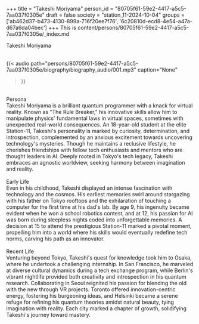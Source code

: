 +++
title = "Takeshi Moriyama"
person_id = "80705f61-59e2-4417-a5c5-7aa037f0305e"
draft = false
society = "station_11-2024-10-04"
groups = ['ab462d37-b473-4130-899a-716f20ee7f76', '6c20810d-ecd8-4e54-a47a-d67a6da04bec']
+++
This is content/persons/80705f61-59e2-4417-a5c5-7aa037f0305e/_index.md

<script>
(function() {
    const personId = "80705f61-59e2-4417-a5c5-7aa037f0305e";
    const societyId = "station_11-2024-10-04";

    // Set the selected person and society in localStorage
    localStorage.setItem('selectedPerson', personId);
    localStorage.setItem('selectedSociety', societyId);

    // Automatically set the dropdowns based on this person's data
    const societySelect = document.getElementById('society-select');
    const personSelect = document.getElementById('person-select');

    if (societySelect) {
    societySelect.value = societyId;
    }
    if (personSelect) {
    personSelect.value = personId;
    }
})();
</script><div class="h1_1_right">Takeshi Moriyama</div><br>
{{< audio
    path="persons/80705f61-59e2-4417-a5c5-7aa037f0305e/biography/biography_audio/001.mp3" 
    caption="None"
>}}
<br>
<div class="h2">Persona</div><div class="plain">Takeshi Moriyama is a brilliant quantum programmer with a knack for virtual reality. Known as "The Rule Breaker," his innovative skills allow him to manipulate physics' fundamental laws in virtual spaces, sometimes with unexpected real-world consequences. An 18-year-old student at the elite Station-11, Takeshi's personality is marked by curiosity, determination, and introspection, complemented by an anxious excitement towards uncovering technology's mysteries. Though he maintains a reclusive lifestyle, he cherishes friendships with fellow tech enthusiasts and mentors who are thought leaders in AI. Deeply rooted in Tokyo's tech legacy, Takeshi embraces an agnostic worldview, seeking harmony between imagination and reality.</div><br>
<div class="h2">Early Life</div><div class="plain">Even in his childhood, Takeshi displayed an intense fascination with technology and the cosmos. His earliest memories swirl around stargazing with his father on Tokyo rooftops and the exhilaration of touching a computer for the first time at his dad's lab. By age 9, his ingenuity became evident when he won a school robotics contest, and at 12, his passion for AI was born during sleepless nights coded into unforgettable memories. A decision at 15 to attend the prestigious Station-11 marked a pivotal moment, propelling him into a world where his skills would eventually redefine tech norms, carving his path as an innovator.</div><br>
<div class="h2">Recent Life</div><div class="plain">Venturing beyond Tokyo, Takeshi's quest for knowledge took him to Osaka, where he undertook a challenging internship. In San Francisco, he marveled at diverse cultural dynamics during a tech exchange program, while Berlin's vibrant nightlife provided both creativity and introspection in his quantum research. Collaborating in Seoul reignited his passion for blending the old with the new through VR projects. Toronto offered innovation-centric energy, fostering his burgeoning ideas, and Helsinki became a serene refuge for refining his quantum theories amidst natural beauty, tying imagination with reality. Each city marked a chapter of growth, solidifying Takeshi's journey toward mastery.</div><br>
